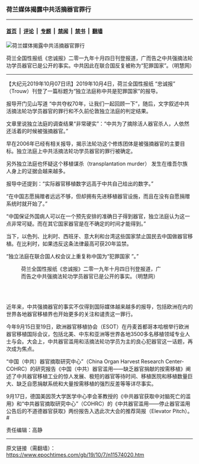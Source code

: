 ### 荷兰媒体揭露中共活摘器官罪行

---

#### [首页](../../../..?n11574020) &nbsp;|&nbsp; [评论](../../../../../epoch-comment?n11574020) &nbsp;|&nbsp; [专题](../../../../../epoch-special?n11574020) &nbsp;|&nbsp; [禁闻](../../../../../epoch-news?n11574020) &nbsp;|&nbsp; [禁书](../../../../../books?n11574020) &nbsp;|&nbsp; [翻墙](https://github.com/gfw-breaker/nogfw/blob/master/README.md?n11574020)


<div><img alt="荷兰媒体揭露中共活摘器官罪行" class="attachment-djy_600_400 size-djy_600_400 wp-post-image" src="https://i.epochtimes.com/assets/uploads/2019/10/2019-10-6-holland-trouw-report_01-387x400.jpg"/>
<div class="caption">
 <p>
  荷兰全国性报纸《忠诚报》二零一九年十月四日刊登报道，广而告之中共强摘法轮功学员器官已是公开的事实。中共因此在联合国反复被称为“犯罪国家”。（明慧网）
 </p>
</div></div><hr/><div class="post_content" id="artbody" itemprop="articleBody">
 <!-- article content begin -->
 <p>
  【大纪元2019年10月07日讯】2019年10月4日，荷兰全国性报纸
  <ok href="https://www.epochtimes.com/gb/tag/%E2%80%9C%E5%BF%A0%E8%AF%9A%E6%8A%A5%E2%80%9D.html">
   “忠诚报”
  </ok>
  （Trouw）刊登了一篇标题为“独立法庭称中共是犯罪国家”的报导。
 </p>
 <p>
  报导开门见山写道 “中共夺权70年，让我们一起回顾一下”，随后，文字叙述中共活摘法轮功学员器官的罪行和不久前伦敦独立法庭的判定结果。
 </p>
 <p>
  文章里说独立法庭的调查结果“非常硬实”：“中共为了摘除活人器官杀人，人依然还活着的时候被强摘器官。”
 </p>
 <p>
  早在2006年已经有相关报导，揭示法轮功这个修炼团体是被强摘器官的主要目标。独立法庭上中共活摘法轮功学员器官的罪行被确定。
 </p>
 <p>
  另外独立法庭也怀疑这个移植谋杀（transplantation murder） 发生在维吾尔族人身上的证据会越来越多。
 </p>
 <p>
  报导中还提到：“实际器官移植数字远高于中共自己给出的数字。”
 </p>
 <p>
  “在中国志愿捐赠者远远不够，但却拥有先进移植器官设施，而且在没有自愿捐赠系统时就开始了。”
 </p>
 <p>
  “中国保证外国病人可以在一个预先安排的准确日子得到器官，独立法庭认为这一点非常可疑。而在其它国家器官是在不确定的时间才能得到。”
 </p>
 <p>
  当下，以色列、比利时、西班牙、意大利和台湾这些国家禁止国民去中国做器官移植。在比利时，如果违反这条法律最高可获20年监禁。
 </p>
 <p>
  “独立法庭在联合国人权会议上重复称中国为“犯罪国家 ”。”
 </p>
 <figure aria-describedby="caption-attachment-11574053" class="wp-caption aligncenter" id="attachment_11574053" style="width: 387px">
  <ok href="https://i.epochtimes.com/assets/uploads/2019/10/2019-10-6-holland-trouw-report_01-1.jpg" target="_blank">
   <img alt="" class="size-full wp-image-11574053" src="https://i.epochtimes.com/assets/uploads/2019/10/2019-10-6-holland-trouw-report_01-1.jpg"/>
  </ok>
  <br/><figcaption class="wp-caption-text" id="caption-attachment-11574053">
   荷兰全国性报纸《忠诚报》二零一九年十月四日刊登报道，广而告之中共强摘法轮功学员器官已是公开的事实。（明慧网）
  </figcaption><br/>
 </figure><br/>
 <p>
  近年来，中共强摘器官的事实不仅得到国际媒体越来越多的报导，包括欧洲在内的世界各地器官移植界也开始更多的关注和谴责这一罪行。
 </p>
 <p>
  今年9月15日至19日，欧洲器官移植协会（ESOT）在丹麦首都哥本哈根举行欧洲器官移植国际会议，包括北美、中东和亚洲等世界各地3500多名移植领域专业人士与会。大会上，中共器官滥用和活摘法轮功学员为主的良心犯器官这一话题，再次成为焦点。
 </p>
 <p>
  “中国（中共）器官摘取研究中心”（China Organ Harvest Research Center- COHRC）的研究报告《中国（中共）器官滥用——缺乏器官捐献的按需移植》阐述了中共器官移植工业的惊人发展、极短的器官等待时间、移植医院和移植数量巨大、缺乏自愿捐献系统和大量按需移植的强烈反差等等详尽事实。
 </p>
 <p>
  9月17日，德国美因茨大学医学中心李会革教授的《中共器官获取中对脑死亡的滥用》和“中共器官摘取研究中心”（COHRC）的《中共器官滥用——停止器官滥用公告后的不道德器官获取》两份报告入选此次大会的推荐简报（Elevator Pitch）。#
 </p>
 <p>
  责任编辑：高静
 </p>
 <!-- article content end -->
 <div id="below_article_ad">
 </div>
</div>


---

原文链接（需翻墙）：https://www.epochtimes.com/gb/19/10/7/n11574020.htm